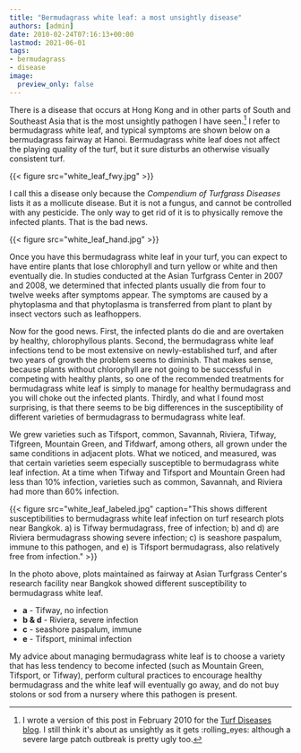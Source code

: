 ```yaml
---
title: "Bermudagrass white leaf: a most unsightly disease"
authors: [admin]
date: 2010-02-24T07:16:13+00:00
lastmod: 2021-06-01
tags:
- bermudagrass
- disease 
image:
  preview_only: false
---
```


There is a disease that occurs at Hong Kong and in other parts of South and Southeast Asia that is the most unsightly pathogen I have seen.[^1] I refer to bermudagrass white leaf, and typical symptoms are shown below on a bermudagrass fairway at Hanoi. Bermudagrass white leaf does not affect the playing quality of the turf, but it sure disturbs an otherwise visually consistent turf.

[^1]: I wrote a version of this post in February 2010 for the [Turf Diseases blog](http://turfdiseases.org/). I still think it's about as unsightly as it gets :rolling_eyes: although a severe large patch outbreak is pretty ugly too. 

{{< figure src="white_leaf_fwy.jpg" >}}

I call this a disease only because the *Compendium of Turfgrass Diseases* lists it as a mollicute disease. But it is not a fungus, and cannot be controlled with any pesticide. The only way to get rid of it is to physically remove the infected plants. That is the bad news.

{{< figure src="white_leaf_hand.jpg" >}}

Once you have this bermudagrass white leaf in your turf, you can expect to have entire plants that lose chlorophyll and turn yellow or white and then eventually die. In studies conducted at the Asian Turfgrass Center in 2007 and 2008, we determined that infected plants usually die from four to twelve weeks after symptoms appear. The symptoms are caused by a phytoplasma and that phytoplasma is transferred from plant to plant by insect vectors such as leafhoppers.

Now for the good news. First, the infected plants do die and are overtaken by healthy, chlorophyllous plants. Second, the bermudagrass white leaf infections tend to be most extensive on newly-established turf, and after two years of growth the problem seems to diminish. That makes sense, because plants without chlorophyll are not going to be successful in competing with healthy plants, so one of the recommended treatments for bermudagrass white leaf is simply to manage for healthy bermudagrass and you will choke out the infected plants. Thirdly, and what I found most surprising, is that there seems to be big differences in the susceptibility of different varieties of bermudagrass to bermudagrass white leaf.

We grew varieties such as Tifsport, common, Savannah, Riviera, Tifway, Tifgreen, Mountain Green, and Tifdwarf, among others, all grown under the same conditions in adjacent plots. What we noticed, and measured, was that certain varieties seem especially susceptible to bermudagrass white leaf infection. At a time when Tifway and Tifsport and Mountain Green had less than 10% infection, varieties such as common, Savannah, and Riviera had more than 60% infection.

{{< figure src="white_leaf_labeled.jpg" caption="This shows different susceptibilities to bermudagrass white leaf infection on turf research plots near Bangkok. a) is Tifway bermudagrass, free of infection; b) and d) are Riviera bermudagrass showing severe infection; c) is seashore paspalum, immune to this pathogen, and e) is Tifsport bermudagrass, also relatively free from infection." >}}

In the photo above, plots maintained as fairway at Asian Turfgrass Center's research facility near Bangkok showed different susceptibility to bermudagrass white leaf.

* **a** - Tifway, no infection
* **b & d** - Riviera, severe infection
* **c** - seashore paspalum, immune
* **e** - Tifsport, minimal infection

My advice about managing bermudagrass white leaf is to choose a variety that has less tendency to become infected (such as Mountain Green, Tifsport, or Tifway), perform cultural practices to encourage healthy bermudagrass and the white leaf will eventually go away, and do not buy stolons or sod from a nursery where this pathogen is present. 


